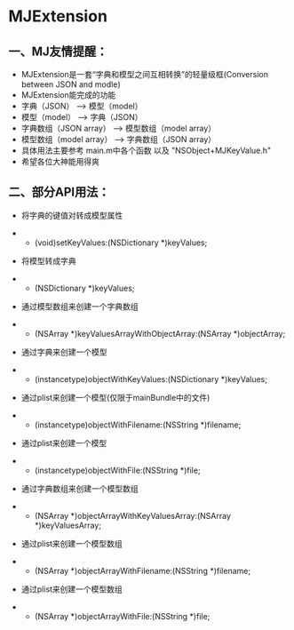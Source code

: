 MJExtension
===========
一、MJ友情提醒：
-----------
 * MJExtension是一套“字典和模型之间互相转换”的轻量级框(Conversion between JSON and modle)
 * MJExtension能完成的功能
  * 字典（JSON） --> 模型（model）
  * 模型（model） --> 字典（JSON）
  * 字典数组（JSON array） --> 模型数组（model array）
  * 模型数组（model array） --> 字典数组（JSON array）
 * 具体用法主要参考 main.m中各个函数 以及 "NSObject+MJKeyValue.h"
 * 希望各位大神能用得爽

二、部分API用法：
-----------
 * 将字典的键值对转成模型属性
  * - (void)setKeyValues:(NSDictionary *)keyValues;

 * 将模型转成字典
  * - (NSDictionary *)keyValues;

 * 通过模型数组来创建一个字典数组
  * + (NSArray *)keyValuesArrayWithObjectArray:(NSArray *)objectArray;

 * 通过字典来创建一个模型
  * + (instancetype)objectWithKeyValues:(NSDictionary *)keyValues;

 * 通过plist来创建一个模型(仅限于mainBundle中的文件)
  * + (instancetype)objectWithFilename:(NSString *)filename;

 * 通过plist来创建一个模型
  * + (instancetype)objectWithFile:(NSString *)file;

 * 通过字典数组来创建一个模型数组
  * + (NSArray *)objectArrayWithKeyValuesArray:(NSArray *)keyValuesArray;

 * 通过plist来创建一个模型数组
  * + (NSArray *)objectArrayWithFilename:(NSString *)filename;

 * 通过plist来创建一个模型数组
  * + (NSArray *)objectArrayWithFile:(NSString *)file;

